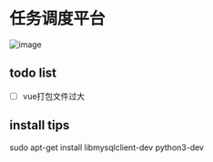 # 任务调度平台
![image](https://user-images.githubusercontent.com/29135056/155830656-968f5881-5729-4347-94fc-b5a657ea9725.png)

## todo list
 - [ ] vue打包文件过大

## install tips
sudo apt-get install libmysqlclient-dev
python3-dev